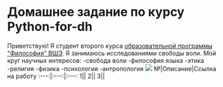 # Домашнее задание по курсу Python-for-dh
Приветствую! Я студент второго курса [образовательной программы "Философия" ВШЭ](https://www.hse.ru/ba/phil/).
Я занимаюсь исследованиями свободы воли.
Мой круг научных интересов: 
-свобода воли
-философия языка
-этика
-религия
-физика
-психология
-антропология
![](https://yandex.ru/images/search?text=Лев%20Толстой%20фото&img_url=http%3A%2F%2Fjapan-forward.com%2Fapp%2Fuploads%2F2018%2F03%2F%25E3%2580%2590%25E3%2583%2588%25E3%2583%25AB%25E3%2582%25B9%25E3%2583%2588%25E3%2582%25A4%25E6%25B2%25A1%25E5%25BE%258C100%25E5%25B9%25B4%25E3%2580%2591%25E3%2580%2580%25E3%2583%25AC%25E3%2583%2595%25E3%2583%25BB%25E3%2583%2588%25E3%2583%25AB%25E3%2582%25B9%25E3%2583%2588%25E3%2582%25A4%25E8%2582%2596%25E5%2583%258F%25EF%25BC%2588%25E9%259C%25B2%25E4%25BD%259C%25E5%25AE%25B6%25EF%25BC%2589-e1521036255569.jpg&pos=4&rpt=simage&lr=117555)
№|Описание|Ссылка на работу
:---:|:---:|:---:
1||
2||
3||
